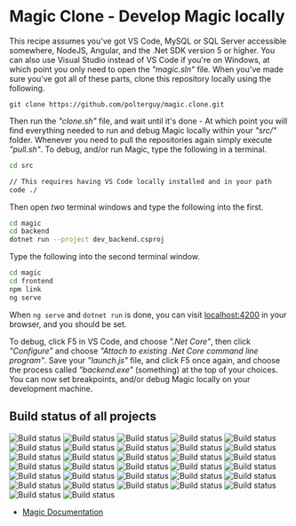 
# Magic Clone - Develop Magic locally

This recipe assumes you've got VS Code, MySQL or SQL Server accessible somewhere, NodeJS, Angular,
and the .Net SDK version 5 or higher. You can also use Visual Studio instead of VS Code if you're
on Windows, at which point you only need to open the _"magic.sln"_ file. When you've made sure
you've got all of these parts, clone this repository locally using the following.

```
git clone https://github.com/polterguy/magic.clone.git
```

Then run the _"clone.sh"_ file, and wait until it's done - At which point you will find everything
needed to run and debug Magic locally within your _"src/"_ folder. Whenever you need to pull the
repositories again simply execute _"pull.sh"_. To debug, and/or run Magic, type the following in a terminal.

```bash
cd src

// This requires having VS Code locally installed and in your path
code ./
```

Then open _two_ terminal windows and type the following into the first.

```bash
cd magic
cd backend
dotnet run --project dev_backend.csproj
```

Type the following into the second terminal window.

```bash
cd magic
cd frontend
npm link
ng serve
```

When `ng serve` and `dotnet run` is done, you can visit [localhost:4200](https://localhost:4200) in your
browser, and you should be set.

To debug, click F5 in VS Code, and choose _".Net Core"_, then click _"Configure"_ and choose _"Attach to existing .Net Core command line program"_. Save your _"launch.js"_ file, and click F5 once again, and choose the process
called _"backend.exe"_ (something) at the top of your choices. You can now set breakpoints, and/or debug
Magic locally on your development machine.

## Build status of all projects

![Build status](https://github.com/polterguy/magic/actions/workflows/codeql-analysis.yml/badge.svg)
![Build status](https://github.com/polterguy/magic.data.common/actions/workflows/build.yml/badge.svg)
![Build status](https://github.com/polterguy/magic.endpoint/actions/workflows/build.yml/badge.svg)
![Build status](https://github.com/polterguy/magic.lambda/actions/workflows/build.yml/badge.svg)
![Build status](https://github.com/polterguy/magic.lambda.ad-auth/actions/workflows/build.yml/badge.svg)
![Build status](https://github.com/polterguy/magic.lambda.auth/actions/workflows/build.yml/badge.svg)
![Build status](https://github.com/polterguy/magic.lambda.caching/actions/workflows/build.yml/badge.svg)
![Build status](https://github.com/polterguy/magic.lambda.config/actions/workflows/build.yml/badge.svg)
![Build status](https://github.com/polterguy/magic.lambda.crypto/actions/workflows/build.yml/badge.svg)
![Build status](https://github.com/polterguy/magic.lambda.csv/actions/workflows/build.yml/badge.svg)
![Build status](https://github.com/polterguy/magic.lambda.dates/actions/workflows/build.yml/badge.svg)
![Build status](https://github.com/polterguy/magic.lambda.guid/actions/workflows/build.yml/badge.svg)
![Build status](https://github.com/polterguy/magic.lambda.html/actions/workflows/build.yml/badge.svg)
![Build status](https://github.com/polterguy/magic.lambda.http/actions/workflows/build.yml/badge.svg)
![Build status](https://github.com/polterguy/magic.lambda.hyperlambda/actions/workflows/build.yml/badge.svg)
![Build status](https://github.com/polterguy/magic.lambda.image/actions/workflows/build.yml/badge.svg)
![Build status](https://github.com/polterguy/magic.lambda.io/actions/workflows/build.yml/badge.svg)
![Build status](https://github.com/polterguy/magic.lambda.json/actions/workflows/build.yml/badge.svg)
![Build status](https://github.com/polterguy/magic.lambda.logging/actions/workflows/build.yml/badge.svg)
![Build status](https://github.com/polterguy/magic.lambda.mail/actions/workflows/build.yml/badge.svg)
![Build status](https://github.com/polterguy/magic.lambda.math/actions/workflows/build.yml/badge.svg)
![Build status](https://github.com/polterguy/magic.lambda.mime/actions/workflows/build.yml/badge.svg)
![Build status](https://github.com/polterguy/magic.lambda.mssql/actions/workflows/build.yml/badge.svg)
![Build status](https://github.com/polterguy/magic.lambda.mysql/actions/workflows/build.yml/badge.svg)
![Build status](https://github.com/polterguy/magic.lambda.scheduler/actions/workflows/build.yml/badge.svg)
![Build status](https://github.com/polterguy/magic.lambda.slots/actions/workflows/build.yml/badge.svg)
![Build status](https://github.com/polterguy/magic.lambda.sockets/actions/workflows/build.yml/badge.svg)
![Build status](https://github.com/polterguy/magic.lambda.strings/actions/workflows/build.yml/badge.svg)
![Build status](https://github.com/polterguy/magic.lambda.system/actions/workflows/build.yml/badge.svg)
![Build status](https://github.com/polterguy/magic.lambda.validators/actions/workflows/build.yml/badge.svg)
![Build status](https://github.com/polterguy/magic.library/actions/workflows/build.yml/badge.svg)
![Build status](https://github.com/polterguy/magic.signals/actions/workflows/build.yml/badge.svg)

* [Magic Documentation](https://polterguy.github.io/)

